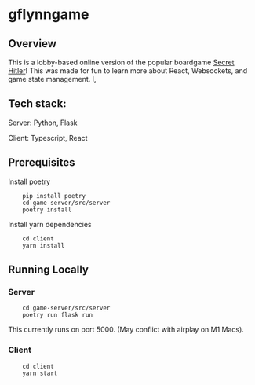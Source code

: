 # gflynngame 

## Overview

This is a lobby-based online version of the popular boardgame [Secret Hitler](https://www.secrethitler.com/)! This was made for fun to learn more about React, Websockets, and game state management. l,

## Tech stack: 

Server: Python, Flask

Client: Typescript, React


## Prerequisites

Install poetry 

```
    pip install poetry
    cd game-server/src/server
    poetry install 

```

Install yarn dependencies

```
    cd client
    yarn install
```

## Running Locally

### Server 

```
    cd game-server/src/server
    poetry run flask run 
```

This currently runs on port 5000. 
(May conflict with airplay on M1 Macs).

### Client

```
    cd client
    yarn start
```
